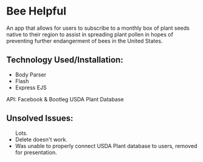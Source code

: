 <h1>Bee Helpful</h1>

An app that allows for users to subscribe to a monthly box of plant seeds native to their region to assist in spreading plant pollen in hopes of preventing further endangerment of bees in the United States.

<h2>Technology Used/Installation:</h2>
<ul>
<li>Body Parser</li>
<li>Flash</li>
<li>Express EJS</li>
</ul>

API: Facebook & Bootleg USDA Plant Database

<h2>Unsolved Issues:</h2>
<ul>
Lots.
<li>Delete doesn't work.</li>
<li>Was unable to properly connect USDA Plant database to users, removed for presentation.</li>
</ul>

